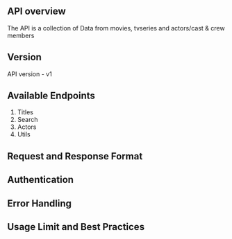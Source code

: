 ## API overview

The API is a collection of Data from movies, tvseries and actors/cast & crew members

## Version

API version - v1

## Available Endpoints

1. Titles
2. Search
3. Actors
4. Utils

## Request and Response Format

## Authentication

## Error Handling

## Usage Limit and Best Practices

